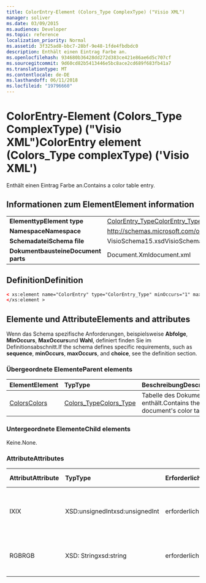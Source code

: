 ```yaml
---
title: ColorEntry-Element (Colors_Type ComplexType) ("Visio XML")
manager: soliver
ms.date: 03/09/2015
ms.audience: Developer
ms.topic: reference
localization_priority: Normal
ms.assetid: 3f325ad8-bbc7-28bf-9e48-1fde4fbdbdc0
description: Enthält einen Eintrag Farbe an.
ms.openlocfilehash: 934680b36428dd272d383ce421e86ae6d5c707cf
ms.sourcegitcommit: 9d60cd82b5413446e5bc8ace2cd689f683fb41a7
ms.translationtype: MT
ms.contentlocale: de-DE
ms.lasthandoff: 06/11/2018
ms.locfileid: "19796660"
---
```

# <a name="colorentry-element-colorstype-complextype-visio-xml"></a><span data-ttu-id="bfb16-103">ColorEntry-Element (Colors_Type ComplexType) ("Visio XML")</span><span class="sxs-lookup"><span data-stu-id="bfb16-103">ColorEntry element (Colors_Type complexType) ('Visio XML')</span></span>

<span data-ttu-id="bfb16-104">Enthält einen Eintrag Farbe an.</span><span class="sxs-lookup"><span data-stu-id="bfb16-104">Contains a color table entry.</span></span>
  
## <a name="element-information"></a><span data-ttu-id="bfb16-105">Informationen zum Element</span><span class="sxs-lookup"><span data-stu-id="bfb16-105">Element information</span></span>

|||
|:-----|:-----|
|<span data-ttu-id="bfb16-106">**Elementtyp**</span><span class="sxs-lookup"><span data-stu-id="bfb16-106">**Element type**</span></span> <br/> |[<span data-ttu-id="bfb16-107">ColorEntry_Type</span><span class="sxs-lookup"><span data-stu-id="bfb16-107">ColorEntry_Type</span></span>](colorentry_type-complextypevisio-xml.md) <br/> |
|<span data-ttu-id="bfb16-108">**Namespace**</span><span class="sxs-lookup"><span data-stu-id="bfb16-108">**Namespace**</span></span> <br/> |http://schemas.microsoft.com/office/visio/2012/main  <br/> |
|<span data-ttu-id="bfb16-109">**Schemadatei**</span><span class="sxs-lookup"><span data-stu-id="bfb16-109">**Schema file**</span></span> <br/> |<span data-ttu-id="bfb16-110">VisioSchema15.xsd</span><span class="sxs-lookup"><span data-stu-id="bfb16-110">VisioSchema15.xsd</span></span>  <br/> |
|<span data-ttu-id="bfb16-111">**Dokumentbausteine**</span><span class="sxs-lookup"><span data-stu-id="bfb16-111">**Document parts**</span></span> <br/> |<span data-ttu-id="bfb16-112">Document.Xml</span><span class="sxs-lookup"><span data-stu-id="bfb16-112">document.xml</span></span>  <br/> |
   
## <a name="definition"></a><span data-ttu-id="bfb16-113">Definition</span><span class="sxs-lookup"><span data-stu-id="bfb16-113">Definition</span></span>

```XML
< xs:element name="ColorEntry" type="ColorEntry_Type" minOccurs="1" maxOccurs="unbounded" >
</xs:element >
```

## <a name="elements-and-attributes"></a><span data-ttu-id="bfb16-114">Elemente und Attribute</span><span class="sxs-lookup"><span data-stu-id="bfb16-114">Elements and attributes</span></span>

<span data-ttu-id="bfb16-115">Wenn das Schema spezifische Anforderungen, beispielsweise **Abfolge**, **MinOccurs**, **MaxOccurs**und **Wahl**, definiert finden Sie im Definitionsabschnitt.</span><span class="sxs-lookup"><span data-stu-id="bfb16-115">If the schema defines specific requirements, such as **sequence**, **minOccurs**, **maxOccurs**, and **choice**, see the definition section.</span></span> 
  
### <a name="parent-elements"></a><span data-ttu-id="bfb16-116">Übergeordnete Elemente</span><span class="sxs-lookup"><span data-stu-id="bfb16-116">Parent elements</span></span>

|<span data-ttu-id="bfb16-117">**Element**</span><span class="sxs-lookup"><span data-stu-id="bfb16-117">**Element**</span></span>|<span data-ttu-id="bfb16-118">**Typ**</span><span class="sxs-lookup"><span data-stu-id="bfb16-118">**Type**</span></span>|<span data-ttu-id="bfb16-119">**Beschreibung**</span><span class="sxs-lookup"><span data-stu-id="bfb16-119">**Description**</span></span>|
|:-----|:-----|:-----|
|[<span data-ttu-id="bfb16-120">Colors</span><span class="sxs-lookup"><span data-stu-id="bfb16-120">Colors</span></span>](colors-element-visiodocument_type-complextypevisio-xml.md) <br/> |[<span data-ttu-id="bfb16-121">Colors_Type</span><span class="sxs-lookup"><span data-stu-id="bfb16-121">Colors_Type</span></span>](colors_type-complextypevisio-xml.md) <br/> |<span data-ttu-id="bfb16-122">Tabelle des Dokuments enthält.</span><span class="sxs-lookup"><span data-stu-id="bfb16-122">Contains the document's color table.</span></span>  <br/> |
   
### <a name="child-elements"></a><span data-ttu-id="bfb16-123">Untergeordnete Elemente</span><span class="sxs-lookup"><span data-stu-id="bfb16-123">Child elements</span></span>

<span data-ttu-id="bfb16-124">Keine.</span><span class="sxs-lookup"><span data-stu-id="bfb16-124">None.</span></span>
  
### <a name="attributes"></a><span data-ttu-id="bfb16-125">Attribute</span><span class="sxs-lookup"><span data-stu-id="bfb16-125">Attributes</span></span>

|<span data-ttu-id="bfb16-126">**Attribut**</span><span class="sxs-lookup"><span data-stu-id="bfb16-126">**Attribute**</span></span>|<span data-ttu-id="bfb16-127">**Typ**</span><span class="sxs-lookup"><span data-stu-id="bfb16-127">**Type**</span></span>|<span data-ttu-id="bfb16-128">**Erforderlich**</span><span class="sxs-lookup"><span data-stu-id="bfb16-128">**Required**</span></span>|<span data-ttu-id="bfb16-129">**Beschreibung**</span><span class="sxs-lookup"><span data-stu-id="bfb16-129">**Description**</span></span>|<span data-ttu-id="bfb16-130">**Mögliche Werte**</span><span class="sxs-lookup"><span data-stu-id="bfb16-130">**Possible values**</span></span>|
|:-----|:-----|:-----|:-----|:-----|
|<span data-ttu-id="bfb16-131">IX</span><span class="sxs-lookup"><span data-stu-id="bfb16-131">IX</span></span>  <br/> |<span data-ttu-id="bfb16-132">XSD:unsignedInt</span><span class="sxs-lookup"><span data-stu-id="bfb16-132">xsd:unsignedInt</span></span>  <br/> |<span data-ttu-id="bfb16-133">erforderlich</span><span class="sxs-lookup"><span data-stu-id="bfb16-133">required</span></span>  <br/> |<span data-ttu-id="bfb16-134">Der nullbasierte Index des Elements in seinem übergeordneten Element.</span><span class="sxs-lookup"><span data-stu-id="bfb16-134">The zero-based index of the element within its parent element.</span></span>  <br/> |<span data-ttu-id="bfb16-135">Werte des Typs Xsd:unsignedInt.</span><span class="sxs-lookup"><span data-stu-id="bfb16-135">Values of the xsd:unsignedInt type.</span></span>  <br/> |
|<span data-ttu-id="bfb16-136">RGB</span><span class="sxs-lookup"><span data-stu-id="bfb16-136">RGB</span></span>  <br/> |<span data-ttu-id="bfb16-137">XSD: String</span><span class="sxs-lookup"><span data-stu-id="bfb16-137">xsd:string</span></span>  <br/> |<span data-ttu-id="bfb16-138">erforderlich</span><span class="sxs-lookup"><span data-stu-id="bfb16-138">required</span></span>  <br/> |<span data-ttu-id="bfb16-139">Den Hexadezimalwert des Eintrags Tabelle Farbe.</span><span class="sxs-lookup"><span data-stu-id="bfb16-139">The hexadecimal value of the color table entry.</span></span>  <br/> |<span data-ttu-id="bfb16-140">Werte des Typs xsd: String.</span><span class="sxs-lookup"><span data-stu-id="bfb16-140">Values of the xsd:string type.</span></span>  <br/> |
   

